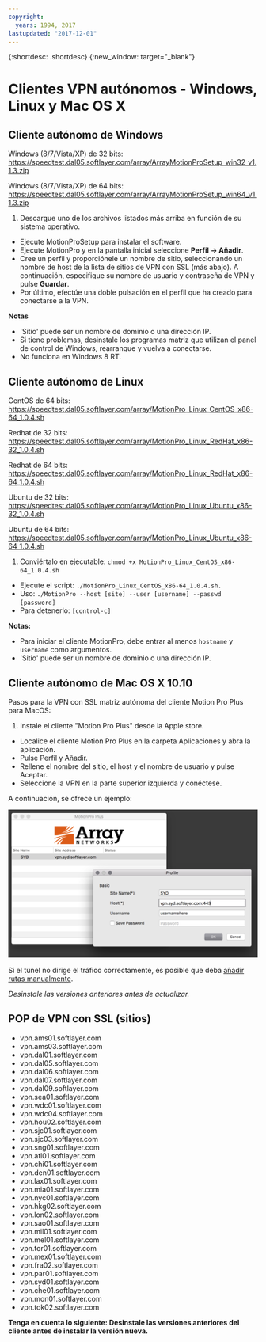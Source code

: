 ```yaml
---
copyright:
  years: 1994, 2017
lastupdated: "2017-12-01"
---
```


{:shortdesc: .shortdesc}
{:new_window: target="_blank"}

# Clientes VPN autónomos - Windows, Linux y Mac OS X

## Cliente autónomo de Windows

Windows (8/7/Vista/XP) de 32 bits:  https://speedtest.dal05.softlayer.com/array/ArrayMotionProSetup_win32_v1.1.3.zip

Windows (8/7/Vista/XP) de 64 bits:  https://speedtest.dal05.softlayer.com/array/ArrayMotionProSetup_win64_v1.1.3.zip

1. Descargue uno de los archivos listados más arriba en función de su sistema operativo.
* Ejecute MotionProSetup para instalar el software.
* Ejecute MotionPro y en la pantalla inicial seleccione **Perfil -> Añadir**.
* Cree un perfil y proporciónele un nombre de sitio, seleccionando un nombre de host de la lista de sitios de VPN con SSL (más abajo). A continuación, especifique su nombre de usuario y contraseña de VPN y pulse **Guardar**.
* Por último, efectúe una doble pulsación en el perfil que ha creado para conectarse a la VPN.

**Notas**
 * 'Sitio' puede ser un nombre de dominio o una dirección IP.
 * Si tiene problemas, desinstale los programas matriz que utilizan el panel de control de Windows, rearranque y vuelva a conectarse.
 * No funciona en Windows 8 RT.

## Cliente autónomo de Linux

CentOS de 64 bits: https://speedtest.dal05.softlayer.com/array/MotionPro_Linux_CentOS_x86-64_1.0.4.sh

Redhat de 32 bits: https://speedtest.dal05.softlayer.com/array/MotionPro_Linux_RedHat_x86-32_1.0.4.sh

Redhat de 64 bits: https://speedtest.dal05.softlayer.com/array/MotionPro_Linux_RedHat_x86-64_1.0.4.sh

Ubuntu de 32 bits: https://speedtest.dal05.softlayer.com/array/MotionPro_Linux_Ubuntu_x86-32_1.0.4.sh

Ubuntu de 64 bits: https://speedtest.dal05.softlayer.com/array/MotionPro_Linux_Ubuntu_x86-64_1.0.4.sh

1. Conviértalo en ejecutable: `chmod +x MotionPro_Linux_CentOS_x86-64_1.0.4.sh`
* Ejecute el script: `./MotionPro_Linux_CentOS_x86-64_1.0.4.sh.`
* Uso: `./MotionPro --host [site] --user [username] --passwd [password]`
* Para detenerlo: `[control-c]`

**Notas:**  
 * Para iniciar el cliente MotionPro, debe entrar al menos `hostname` y `username` como argumentos.
 * 'Sitio' puede ser un nombre de dominio o una dirección IP.

## Cliente autónomo de Mac OS X 10.10

Pasos para la VPN con SSL matriz autónoma del cliente Motion Pro Plus para MacOS:

1. Instale el cliente "Motion Pro Plus" desde la Apple store.
* Localice el cliente Motion Pro Plus en la carpeta Aplicaciones y abra la aplicación.
* Pulse Perfil y Añadir.
* Rellene el nombre del sitio, el host y el nombre de usuario y pulse Aceptar.
* Seleccione la VPN en la parte superior izquierda y conéctese.

A continuación, se ofrece un ejemplo:

![Figura 1](images/snip20170425_1.png)

Si el túnel no dirige el tráfico correctamente, es posible que deba [añadir rutas manualmente](https://discussions.apple.com/thread/2735376).

*Desinstale las versiones anteriores antes de actualizar.*

## POP de VPN con SSL (sitios)

* vpn.ams01.softlayer.com
* vpn.ams03.softlayer.com
* vpn.dal01.softlayer.com
* vpn.dal05.softlayer.com
* vpn.dal06.softlayer.com
* vpn.dal07.softlayer.com
* vpn.dal09.softlayer.com
* vpn.sea01.softlayer.com
* vpn.wdc01.softlayer.com
* vpn.wdc04.softlayer.com
* vpn.hou02.softlayer.com
* vpn.sjc01.softlayer.com
* vpn.sjc03.softlayer.com
* vpn.sng01.softlayer.com
* vpn.atl01.softlayer.com
* vpn.chi01.softlayer.com
* vpn.den01.softlayer.com
* vpn.lax01.softlayer.com
* vpn.mia01.softlayer.com
* vpn.nyc01.softlayer.com
* vpn.hkg02.softlayer.com
* vpn.lon02.softlayer.com
* vpn.sao01.softlayer.com
* vpn.mil01.softlayer.com
* vpn.mel01.softlayer.com
* vpn.tor01.softlayer.com
* vpn.mex01.softlayer.com
* vpn.fra02.softlayer.com
* vpn.par01.softlayer.com
* vpn.syd01.softlayer.com
* vpn.che01.softlayer.com
* vpn.mon01.softlayer.com
* vpn.tok02.softlayer.com


**Tenga en cuenta lo siguiente: Desinstale las versiones anteriores del cliente antes de instalar la versión nueva.**
